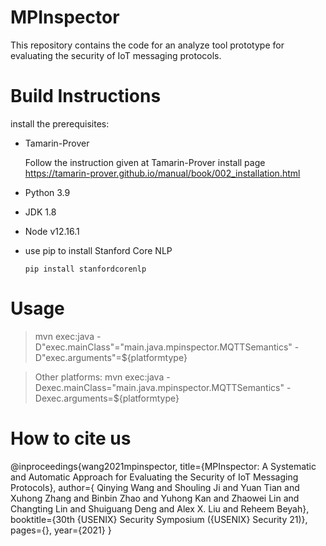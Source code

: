 # MPInspector
This repository contains the code for an analyze tool prototype for evaluating the security of IoT messaging protocols.

# Build Instructions

install the prerequisites: 

- Tamarin-Prover

  Follow the instruction given at Tamarin-Prover install page https://tamarin-prover.github.io/manual/book/002_installation.html

- Python 3.9

- JDK 1.8

- Node v12.16.1

- use pip to install Stanford Core NLP

  `pip install stanfordcorenlp`

# Usage

> mvn exec:java -D"exec.mainClass"="main.java.mpinspector.MQTTSemantics" -D"exec.arguments"=${platformtype}

>  Other platforms: mvn exec:java -Dexec.mainClass="main.java.mpinspector.MQTTSemantics"  -Dexec.arguments=${platformtype}


# How to cite us

@inproceedings{wang2021mpinspector,
  title={MPInspector: A Systematic and Automatic Approach for Evaluating the Security of IoT Messaging Protocols},
  author={ Qinying Wang and Shouling Ji and Yuan Tian and Xuhong Zhang and Binbin Zhao and Yuhong Kan and Zhaowei Lin and Changting Lin and Shuiguang Deng and Alex X. Liu and Reheem Beyah},
  booktitle={30th $\{$USENIX$\}$ Security Symposium ($\{$USENIX$\}$ Security 21)},
  pages={},
  year={2021}
}



